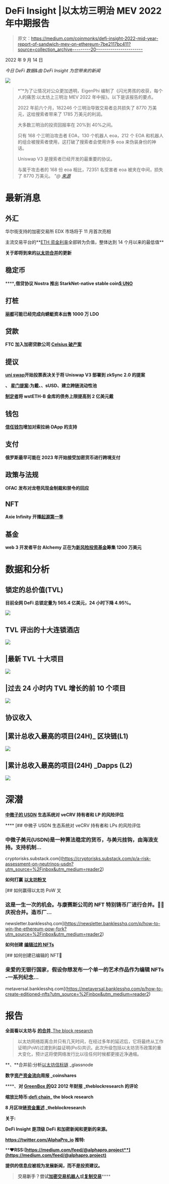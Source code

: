 # DeFi Insight |以太坊三明治 MEV 2022 年中期报告

> 原文：<https://medium.com/coinmonks/defi-insight-2022-mid-year-report-of-sandwich-mev-on-ethereum-7be2117bc411?source=collection_archive---------20----------------------->

2022 年 9 月 14 日

*今日 DeFi 数据&由 DeFi Insight 为您带来的新闻*

![](img/4a9414beca0ffa85b9e3936d36a742ce.png)

> *”*为了让情况对公众更加透明，EigenPhi 编制了《闪光男孩的收获，每个人的痛苦:以太坊上三明治 MEV 2022 年中报》。以下是该报告的要点。
> 
> 2022 年前六个月，182246 个三明治导致交易者总共损失了 8770 万美元，这给搜索者带来了 1785 万美元的利润。
> 
> 大多数三明治的投资回报率在 20%到 40%之间。
> 
> 只有 168 个三明治攻击者 EOA，130 个机器人 eoa，212 个 EOA 和机器人的组合被搜索者使用，这打破了搜索者会使用许多 eoa 来伪装身份的神话。
> 
> Uniswap V3 是搜索者已经开发的最重要的协议。
> 
> 与属于攻击者的 168 份 eoa 相比，72351 名受害者 eoa 被夹在中间，损失了 8770 万美元。 *"@* [*来源*](https://eigenphi.substack.com/p/flash-boys-gain-everybodys-pain?utm_source=%2Finbox&utm_medium=reader2)

# 最新消息

## 外汇

华尔街支持的加密交易所 EDX 市场将于 11 月首次亮相

主流交易平台的**[ETH 资金利率](https://www.coinglass.com/funding/ETH)全部转为负值，整体达到 14 个月以来的最低值**

****关于即将到来的[以太坊合并](https://www.binance.com/en/support/announcement/9a4805dffb8741a78f26075762a22a9c?ref=AZTKZ9XS&utm_source=BinanceTwitter&utm_medium=GlobalSocial&utm_campaign=GlobalSocial)的更新****

## ****稳定币****

******,**借贷协议 Nostra 推出 StarkNet-native stable coin[$ UNO](https://mobile.twitter.com/nostrafinance/status/1569674307898585088)****

## ****打桩****

******[丽都](https://etherscan.io/token/0x5a98fcbea516cf06857215779fd812ca3bef1b32?a=0xf73a1260d222f447210581ddf212d915c09a3249)可能已经完成向蜻蜓资本出售 1000 万 LDO******

## ******贷款******

********FTC 加入加密贷款公司 [Celsius 破产案](https://www.coindesk.com/policy/2022/09/13/ftc-moves-to-join-crypto-lender-celsius-bankruptcy-case/)********

## ******提议******

********[uni swap](https://gov.uniswap.org/t/deploy-uniswap-v3-to-zksync/17649)开始投票表决关于将 Uniswap V3 部署到 zkSync 2.0 的提案********

********、** [星门提案](https://snapshot.org/#/stgdao.eth/proposal/0xe6fef4aa9c8e9d162f694ab764b11c06918b9f199aafe43e0d85b12d8271011c):为戴、、sUSD、建立跨链流动性池******

******[制定者](https://twitter.com/MakerDAO/status/1569400518639771648)将 wstETH-B 金库的债务上限提高到 2 亿美元戴******

## ******钱包******

********[**信任钱包**](https://twitter.com/TrustWallet/status/1569631762044657664?s=20)**增加对索拉纳·DApp 的支持**********

## ******支付******

******俄罗斯最早可能在 2023 年开始接受加密货币进行跨境支付******

## ******政策与法规******

******OFAC 发布对龙卷风现金制裁和禁令的回应******

## ******NFT******

********Axie Infinity 开播[起源第一季](https://twitter.com/AxieInfinity/status/1569838928449966080)********

## ******基金******

********web 3 开发者平台 Alchemy 正在为[新风险投资基金](https://www.coindesk.com/business/2022/09/13/web3-developer-platform-alchemy-is-raising-12m-for-new-venture-capital-fund/)筹集 1200 万美元********

# ******数据和分析******

## ******锁定的总价值(TVL)******

******目前全网 DeFi 总锁定量为 565.4 亿美元，24 小时下降 4.95%。******

******![](img/a50420584ae56bde964b9f4283c158ee.png)******

## ******TVL 评出的十大连锁酒店******

******![](img/84343832aa14970fd8a1ae77014f4760.png)******

## ******|最新 TVL 十大项目******

******![](img/3e79bb41078f6b57d57c92b87d133bcb.png)******

## ******|过去 24 小时内 TVL 增长的前 10 个项目******

******![](img/71efb18c7aee5047da8dc937a35fc7ee.png)******

## ******协议收入******

## ******|累计总收入最高的项目(24H)_ 区块链(L1)******

******![](img/05ed8c14f36482b496dc4c7b1d450405.png)******

## ******|累计总收入最高的项目(24H) _Dapps (L2)******

******![](img/8aedd9a1c5a929505462cf6aa2fe378b.png)******

# ******深潜******

********[**中微子的 USDN**](https://cryptorisks.substack.com/p/a-risk-assessment-on-neutrinos-usdn?utm_source=%2Finbox&utm_medium=reader2) **生态系统对 veCRV 持有者和 LP 的风险评估**********

****[](https://cryptorisks.substack.com/p/a-risk-assessment-on-neutrinos-usdn?utm_source=%2Finbox&utm_medium=reader2) [## 中微子 USDN 生态系统对 veCRV 持有者和 LPs 的风险评估

### 中微子美元(USDN)是一种算法稳定的货币，与美元挂钩，由海浪支持。支持机制…

cryptorisks.substack.com](https://cryptorisks.substack.com/p/a-risk-assessment-on-neutrinos-usdn?utm_source=%2Finbox&utm_medium=reader2) 

**如何打赢** [**以太坊粉叉**](https://newsletter.banklesshq.com/p/how-to-win-the-ethereum-pow-fork?utm_source=%2Finbox&utm_medium=reader2)

[](https://newsletter.banklesshq.com/p/how-to-win-the-ethereum-pow-fork?utm_source=%2Finbox&utm_medium=reader2) [## 如何赢得以太坊 PoW 叉

### 这是一生一次的机会。与康赛斯公司的 NFT 特别铸币厂进行合并。🥳🎊庆祝合并。造币厂…

newsletter.banklesshq.com](https://newsletter.banklesshq.com/p/how-to-win-the-ethereum-pow-fork?utm_source=%2Finbox&utm_medium=reader2) 

**如何创建** [**编辑过的 NFTs**](https://metaversal.banklesshq.com/p/how-to-create-editioned-nfts?utm_source=%2Finbox&utm_medium=reader2)

[](https://metaversal.banklesshq.com/p/how-to-create-editioned-nfts?utm_source=%2Finbox&utm_medium=reader2) [## 如何创建已编辑的 NFT🎴

### 亲爱的无银行国家，假设你想发布一个单一的艺术作品作为编辑 NFTs -一系列纪念…

metaversal.banklesshq.com](https://metaversal.banklesshq.com/p/how-to-create-editioned-nfts?utm_source=%2Finbox&utm_medium=reader2) 

# 报告

**全面看以太坊与** [**的合并**](https://www.theblockresearch.com/a-comprehensive-look-at-ethereum-and-the-merge-part-one-168966)_[The block research](https://www.theblockresearch.com/a-comprehensive-look-at-ethereum-and-the-merge-part-two-169393)

> 以太坊网络距离合并只有几天时间，在经过多年的延迟后，它将最终从工作证明(PoW)过渡到利益证明(PoS)共识。此次升级包括以太坊货币政策的重大变化，预计这将使网络发行比以往任何时候都更接近净通缩。

**、**合并前:分析[以太坊信标链](https://insights.glassnode.com/before-the-merge/) _glassnode

**数字[资产资金流向](https://blog.coinshares.com/volume-97-digital-asset-fund-flows-weekly-report-4fc24773b7b1)周报 _coinshares**

****、**对 [GreenBox 的](https://www.theblockresearch.com/commentary-on-greenboxs-q222-earnings-168691)Q2 2012 年财报 _theblockresearch 的评论**

****缩放比特币:[defi chain](https://www.theblockresearch.com/scaling-bitcoin-defichain-166420)_ the block research****

******8 月区块链[资金重述](https://www.theblockresearch.com/august-blockchain-funding-recap-169221) _theblockresearch******

********关于:********

****DeFi Insight 是顶级 DeFi 和加密新闻和更新的来源。****

******https://twitter.com/AlphaPro_io 推特:**[](https://twitter.com/AlphaPro_io)****

********❤RSS:**[**https://medium.com/feed/@alphapro.project**](https://medium.com/feed/@alphapro.project)******

****提供的信息应被视为发展新闻，而不是投资建议。****

> ****交易新手？尝试[加密交易机器人](/coinmonks/crypto-trading-bot-c2ffce8acb2a)或[复制交易](/coinmonks/top-10-crypto-copy-trading-platforms-for-beginners-d0c37c7d698c)********